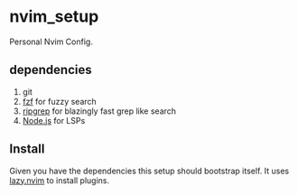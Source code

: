 # nvim_setup
Personal Nvim Config. 

## dependencies
1. git
2. [fzf](https://github.com/junegunn/fzf) for fuzzy search
3. [ripgrep](https://github.com/BurntSushi/ripgrep) for blazingly fast grep like search
4. [Node.js](https://github.com/nodejs/node) for LSPs

## Install
Given you have the dependencies this setup should bootstrap itself.
It uses [lazy.nvim](https://github.com/folke/lazy.nvim) to install plugins.


